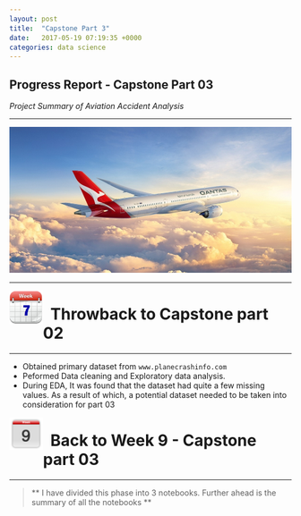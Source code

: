```yaml
---
layout: post
title:  "Capstone Part 3"
date:   2017-05-19 07:19:35 +0000
categories: data science
---
```


## Progress Report - Capstone Part 03
*Project Summary of Aviation Accident Analysis*
___
![](./assets/QantasLead.jpg)
___

<img src="./assets/Week7.png" alt="Drawing" style="width:60px" align="left"/>

# **<span>&nbsp;&nbsp;Throwback to Capstone part 02</span>**
___
> 
- Obtained primary dataset from `www.planecrashinfo.com`
- Peformed Data cleaning and Exploratory data analysis.
- During EDA, It was found that the dataset had quite a few missing values. As a result of which, a potential dataset needed to be taken into consideration for part 03

<img src="./assets/Week9.png" alt="Drawing" style="width:60px" align="left"/>

# **<span>&nbsp;&nbsp;Back to Week 9 - Capstone part 03</span>**
___

> ** I have divided this phase into 3 notebooks. Further ahead is the summary of all the notebooks **
